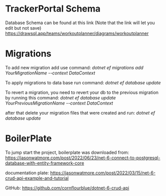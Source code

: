 # TrackerPortal Schema

Database Schema can be found at this link (Note that the link will let you edit but not save)
https://drawsql.app/teams/workoutplanner/diagrams/workoutplanner

# Migrations
To add new migration add use command: *dotnet ef migrations add YourMigrationName --context DataContext*
 
To apply migrations to data base run command: *dotnet ef database update*

To revert a migration, you need to revert your db to the previous migration by running this command: *dotnet ef database update YourPreviousMigrationName --context DataContext*

after that delete your migration files that were created and run: *dotnet ef database update*

# BoilerPlate 

To jump start the project, boilerplate was downloaded from:
https://jasonwatmore.com/post/2022/06/23/net-6-connect-to-postgresql-database-with-entity-framework-core

documentation plate: https://jasonwatmore.com/post/2022/03/15/net-6-crud-api-example-and-tutorial

GitHub: https://github.com/cornflourblue/dotnet-6-crud-api

